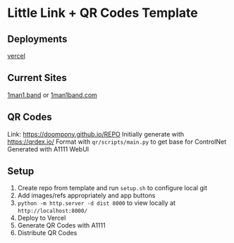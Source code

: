 # Little Link + QR Codes Template

## Deployments

[vercel](https://vercel.com/dashboard)

## Current Sites

[1man1.band](https://www.1man1.band) or [1man1band.com](https://www.1man1band.com)

## QR Codes

Link: https://doompony.github.io/REPO
Initially generate with https://qrdex.io/
Format with `qr/scripts/main.py` to get base for ControlNet
Generated with A1111 WebUI

## Setup

1. Create repo from template and run `setup.sh` to configure local git
2. Add images/refs appropriately and app buttons
3. `python -m http.server -d dist 8000` to view locally at `http://localhost:8000/`
4. Deploy to Vercel
5. Generate QR Codes with A1111
6. Distribute QR Codes
